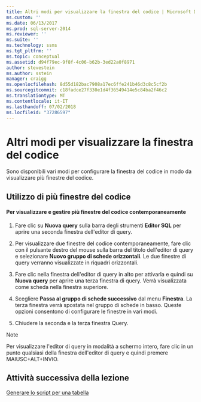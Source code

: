 ```yaml
---
title: Altri modi per visualizzare la finestra del codice | Microsoft Docs
ms.custom: ''
ms.date: 06/13/2017
ms.prod: sql-server-2014
ms.reviewer: ''
ms.suite: ''
ms.technology: ssms
ms.tgt_pltfrm: ''
ms.topic: conceptual
ms.assetid: d94f79ec-9f8f-4c06-b62b-3ed22a0f8971
author: stevestein
ms.author: sstein
manager: craigg
ms.openlocfilehash: 8d55d182bac7908a17ec6ffe241b46d3c8c5cf2b
ms.sourcegitcommit: c18fadce27f330e1d4f36549414e5c84ba2f46c2
ms.translationtype: MT
ms.contentlocale: it-IT
ms.lasthandoff: 07/02/2018
ms.locfileid: "37286597"
---
```

# <a name="other-ways-of-viewing-the-code-window"></a>Altri modi per visualizzare la finestra del codice
  Sono disponibili vari modi per configurare la finestra del codice in modo da visualizzare più finestre del codice.  
  
## <a name="using-multiple-code-windows"></a>Utilizzo di più finestre del codice  
  
#### <a name="to-view-and-manipulate-multiple-code-windows-at-once"></a>Per visualizzare e gestire più finestre del codice contemporaneamente  
  
1.  Fare clic su **Nuova query** sulla barra degli strumenti **Editor SQL** per aprire una seconda finestra dell'editor di query.  
  
2.  Per visualizzare due finestre del codice contemporaneamente, fare clic con il pulsante destro del mouse sulla barra del titolo dell'editor di query e selezionare **Nuovo gruppo di schede orizzontali**. Le due finestre di query verranno visualizzate in riquadri orizzontali.  
  
3.  Fare clic nella finestra dell'editor di query in alto per attivarla e quindi su **Nuova query** per aprire una terza finestra di query. Verrà visualizzata come scheda nella finestra superiore.  
  
4.  Scegliere **Passa al gruppo di schede successivo** dal menu **Finestra**. La terza finestra verrà spostata nel gruppo di schede in basso. Queste opzioni consentono di configurare le finestre in vari modi.  
  
5.  Chiudere la seconda e la terza finestra Query.  
  
> [!NOTE]  
>  Per visualizzare l'editor di query in modalità a schermo intero, fare clic in un punto qualsiasi della finestra dell'editor di query e quindi premere MAIUSC+ALT+INVIO.  
  
## <a name="next-task-in-lesson"></a>Attività successiva della lezione  
 [Generare lo script per una tabella](lesson-2-6-script-a-table.md)  
  
  
